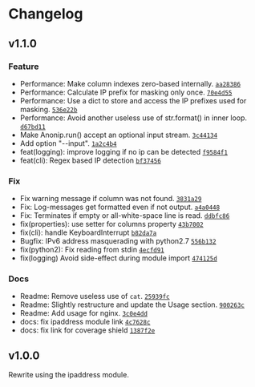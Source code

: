 # Changelog

## v1.1.0
### Feature
 * Performance: Make column indexes zero-based internally. [`aa28386`](https://github.com/DigitaleGesellschaft/Anonip/commit/aa28386ecaefcb479f5646b4dac11a9ea6c1e4d4)
 * Performance: Calculate IP prefix for masking only once. [`70e4d55`](https://github.com/DigitaleGesellschaft/Anonip/commit/70e4d5504e8605691e43c8802c549556e10c2ac4)
 * Performance: Use a dict to store and access the IP prefixes used for masking. [`536e22b`](https://github.com/DigitaleGesellschaft/Anonip/commit/536e22b6e712040b5bf80a8566b13f783faa647f)
 * Performance: Avoid another useless use of str.format() in inner loop. [`d67bd11`](https://github.com/DigitaleGesellschaft/Anonip/commit/d67bd115e453dec40483ac3c64c86fc108d3d295)
 * Make Anonip.run() accept an optional input stream. [`3c44134`](https://github.com/DigitaleGesellschaft/Anonip/commit/3c44134c37d612326e2fd3396906d42bf53eff0d)
 * Add option "--input". [`1a2c4b4`](https://github.com/DigitaleGesellschaft/Anonip/commit/1a2c4b4cb7d3382ee4ee113bfcb775f38b55407d)
 * feat(logging): improve logging if no ip can be detected [`f9584f1`](https://github.com/DigitaleGesellschaft/Anonip/commit/f9584f16472cf6c450dd322d7754315a29ec9f32)
 * feat(cli): Regex based IP detection [`bf37456`](https://github.com/DigitaleGesellschaft/Anonip/commit/bf3745692a6acca9e99c2845c9f03d26861725ba)

### Fix
 * Fix warning message if column was not found. [`3831a29`](https://github.com/DigitaleGesellschaft/Anonip/commit/3831a29087dbacc222c19d036d9c528d0f35583f)
 * Fix: Log-messages get formatted even if not output. [`a4a0448`](https://github.com/DigitaleGesellschaft/Anonip/commit/a4a04483935f95d0d3889b8fa6b6976fe4491fa3)
 * Fix: Terminates if empty or all-white-space line is read. [`ddbfc86`](https://github.com/DigitaleGesellschaft/Anonip/commit/ddbfc860388d1cfc8a02f78eeb5908c8559db926)
 * fix(properties): use setter for columns property [`43b7002`](https://github.com/DigitaleGesellschaft/Anonip/commit/43b7002f5dcbb8f285a594605135cb2584c82b85)
 * fix(cli): handle KeyboardInterrupt [`b82da7a`](https://github.com/DigitaleGesellschaft/Anonip/commit/b82da7a659b9a47c6178d4868e9a6b5cb9549eed)
 * Bugfix: IPv6 address masquerading with python2.7 [`556b132`](https://github.com/DigitaleGesellschaft/Anonip/commit/556b1324b4d1ca159e2e0dc47918c378dbcc69c0)
 * fix(python2): Fix reading from stdin [`4ecfd91`](https://github.com/DigitaleGesellschaft/Anonip/commit/4ecfd91bc52e005fcaa188ff873a28a59cf6757e)
 * fix(logging) Avoid side-effect during module import [`474125d`](https://github.com/DigitaleGesellschaft/Anonip/commit/474125d1bf39c9b4bfee882a45aab7fb1b13b875)

### Docs
 * Readme: Remove useless use of `cat`. [`25939fc`](https://github.com/DigitaleGesellschaft/Anonip/commit/25939fc737bc5ad3a94d5c4ca87914f1d59e14bf)
 * Readme: Slightly restructure and update the Usage section. [`900263c`](https://github.com/DigitaleGesellschaft/Anonip/commit/900263cbd733a9504a62b05a3f1fde29d09df08a)
 * Readme: Add usage for nginx. [`3c0e4dd`](https://github.com/DigitaleGesellschaft/Anonip/commit/3c0e4dd057efa8fb5b7e1eb62b70f8fc6c6bb99c)
 * docs: fix ipaddress module link [`4c7628c`](https://github.com/DigitaleGesellschaft/Anonip/commit/4c7628ca11c370e259030188f033cc34af1ae07f)
 * docs: fix link for coverage shield [`1387f2e`](https://github.com/DigitaleGesellschaft/Anonip/commit/1387f2ea657e95f98eb568083d947cb0ab3fdce8)

## v1.0.0

Rewrite using the ipaddress module.
